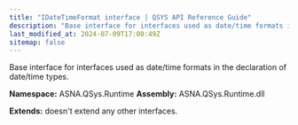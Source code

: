 ```yaml
---
title: "IDateTimeFormat interface | QSYS API Reference Guide"
description: "Base interface for interfaces used as date/time formats in the declaration of date/time types. "
last_modified_at: 2024-07-09T17:00:49Z
sitemap: false
---
```


Base interface for interfaces used as date/time formats in the declaration of date/time types.

**Namespace:** ASNA.QSys.Runtime
**Assembly:** ASNA.QSys.Runtime.dll

**Extends:** doesn't extend any other interfaces.
<br>
<br>
